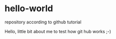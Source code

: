 # hello-world
repository according to github tutorial

Hello, little bit about me to test how git hub works ;-)
